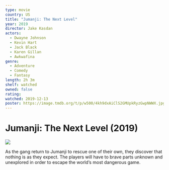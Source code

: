 ```yaml
---
type: movie
country: US
title: "Jumanji: The Next Level"
year: 2019
director: Jake Kasdan
actors:
  - Dwayne Johnson
  - Kevin Hart
  - Jack Black
  - Karen Gillan
  - Awkwafina
genre:
  - Adventure
  - Comedy
  - Fantasy
length: 2h 3m
shelf: watched
owned: false
rating:
watched: 2019-12-13
poster: https://image.tmdb.org/t/p/w500/4kh9dxAiClS2GMUpkRyzGwpNWWX.jpg
---
```


# Jumanji: The Next Level (2019)

![](https://image.tmdb.org/t/p/w500/4kh9dxAiClS2GMUpkRyzGwpNWWX.jpg)

As the gang return to Jumanji to rescue one of their own, they discover that nothing is as they expect. The players will have to brave parts unknown and unexplored in order to escape the world’s most dangerous game.